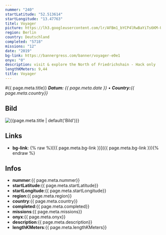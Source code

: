 ```yaml
---
nummer: "240"
startLatitude: "52.513614"
startLongitude: "13.47763"
titel: Voyager
picture: https://lh3.googleusercontent.com/lr/AFBm1_bYCP4lRwBaYiTs6KM-UGQ7kwjCyNto3q8XdkReNuGU8awwPVdMn9lvG_JmJDOAaAtdhduO-KMxeNEb0cXeCKKLETm-r8J_f6zA0xuDk3-Pqe5ZnmiQWabhJoIJ80J0_6tgbmZIRo9QVVj2gSlE-UTsQqqvDX258Yqn_CjKbs3zXdRW3zvsjCK-0H3kpv4xhmLpSj4258k_4GU_GxNkeumnWD6Xld5PAxBi4riBmm3B3GTBePWU1GvRP71CPEq5EAtcmpegFeRxgWo4Zs2k7fqegXPSp8WdMXQ1wZDQIGhAim2aThyx9B8JwKjcQRoFrZ5y7fU5inLE1p6gEi_kKlea_AroeAVijoyMWZ4BGHcWS4NfXpZPEqa3Nps6l0acZTskSxwuT2aAI_dQPr88DAO0141Hq32dgGPwodKtfV3cGRy1C-RrOT_maXsuSj-ZIBHNIOFFMbwWQhorxCTmuzNTMMvG7_2TDuQyejJMcsSRvXswb-Qt0A7ZkPfVGrBp6VzESLm6OVfhGpc0_DWsNKnh4iH2rm3QVv4AnCgGN-4F4mgT5VZWIye_PdwYbdGi4x_i14TshltQl7BlCk4tmWXYDu5Ot_SC1bQ0aIF7N5YY-wQ_gVXRP257O1FoXgvR8Rd-MooKTuSVfyt2F2-AKw9aN5scwj24QLt3Xq8eN-eknmcLH9d0BQTDMOolk19ACxoFqOMLoe7A9vVnG_9T_riPH5Cg2Gh6jYHMCF5uHOqSvzvjII34JpV5j8gnRTZfEzUQcj2FUSwxYoJ0PtlaI46FzjNRWhdD6YBNwOaokIUmort3D-a15a0TFZCQJ3orvtpBnCduPAOLAN35n6F1whGGAD6_e0as7HLQ
region: Berlin
country: Deutschland
completed: "5718"
missions: "12"
date: "2019"
bg-link: https://bannergress.com/banner/voyager-e0e1
onyx: "0"
description: visit & explore the North of Friedrichshain - Hack only
lengthKMeters: 9,44
title: Voyager
---
```


#{{ page.meta.title}}
_**Datum:** {{ page.meta.date }} • **Country:**{{ page.meta.country}}_

## Bild
![{{page.meta.title | default('Bild')}}]({{page.meta.picture}})

## Links
- **bg-link**: {% raw %}[{{ page.meta.bg-link }}]({{ page.meta.bg-link }}){% endraw %}

## Infos
- **nummer**:{{ page.meta.nummer}}
- **startLatitude**:{{ page.meta.startLatitude}}
- **startLongitude**:{{ page.meta.startLongitude}}
- **region**:{{ page.meta.region}}
- **country**:{{ page.meta.country}}
- **completed**:{{ page.meta.completed}}
- **missions**:{{ page.meta.missions}}
- **onyx**:{{ page.meta.onyx}}
- **description**:{{ page.meta.description}}
- **lengthKMeters**:{{ page.meta.lengthKMeters}}

